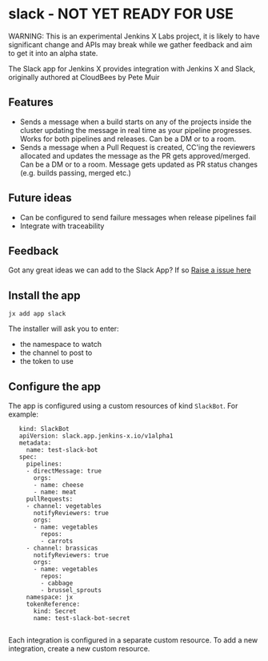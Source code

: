 # slack - NOT YET READY FOR USE

WARNING: This is an experimental Jenkins X Labs project, it is likely to have significant change and APIs may break while
we gather feedback and aim to get it into an alpha state.

The Slack app for Jenkins X provides integration with Jenkins X and Slack, originally authored at CloudBees by Pete Muir

## Features

* Sends a message when a build starts on any of the projects inside the cluster updating the message in real time as your pipeline progresses. Works for both pipelines and releases. Can be a DM or to a room.
* Sends a message when a Pull Request is created, CC'ing the reviewers allocated and updates the message as the PR gets approved/merged. Can be a DM or to a room. Message gets updated as PR status changes (e.g. builds passing, merged etc.)

## Future ideas
* Can be configured to send failure messages when release pipelines fail
* Integrate with traceability

## Feedback

Got any great ideas we can add to the Slack App? If so [Raise a issue here](https://github.com/jenkins-x-labs/issues)

## Install the app

`jx add app slack`

The installer will ask you to enter:

* the namespace to watch
* the channel to post to
* the token to use

## Configure the app

The app is configured using a custom resources of kind `SlackBot`. For example:

```
   kind: SlackBot
   apiVersion: slack.app.jenkins-x.io/v1alpha1
   metadata:
     name: test-slack-bot
   spec:
     pipelines:
     - directMessage: true
       orgs:
       - name: cheese
       - name: meat
     pullRequests:
     - channel: vegetables
       notifyReviewers: true
       orgs:
       - name: vegetables
         repos:
         - carrots
     - channel: brassicas
       notifyReviewers: true
       orgs:
       - name: vegetables
         repos:
         - cabbage
         - brussel_sprouts
     namespace: jx
     tokenReference:
       kind: Secret
       name: test-slack-bot-secret
     
```

Each integration is configured in a separate custom resource. To add a new integration, create
a new custom resource.
